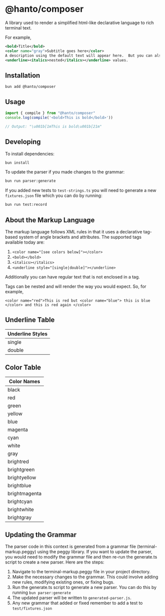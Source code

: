 # @hanto/composer

A library used to render a simplified html-like declarative language to rich terminal text.  

For example,

```xml
<bold>Title</bold>
<color name="gray">Subtitle goes here</color>
A description using the default text will appear here.  But you can also include 
<underline><italics>nested</italics></underline> values.
```

## Installation

``` bun add @hanto/composer ```

## Usage

```typescript
import { compile } from "@hanto/composer"
console.log(compile('<bold>This is bold</bold>'))

// Output: "\u001b[1mThis is bold\u001b[21m"
```

## Developing

To install dependencies:

```bash
bun install
```

To update the parser if you made changes to the grammar:

```bash
bun run parser:generate
```

If you added new tests to `test-strings.ts` you will need to generate a new `fixtures.json` file which you can do by running:

```bash
bun run test:record
```

## About the Markup Language

The markup language follows XML rules in that it uses a declarative tag-based system of angle brackets and attributes.  The supported tags available today are:

1. `<color name="[see colors below]"></color>`
2. `<bold></bold>`
3. `<italics></italics>` 
4. `<underline style="[single|double]"></underline>`

Additionally you can have regular text that is not enclosed in a tag.

Tags can be nested and will render the way you would expect.  So, for example,

```
<color name="red">This is red but <color name="blue"> this is blue </color> and this is red again </color>
```

## Underline Table

| Underline Styles |
|------------------|
| single           |
| double           |

## Color Table

| Color Names    |
|---------------|
| black         |
| red           |
| green         |
| yellow        |
| blue          |
| magenta       |
| cyan          |
| white         |
| gray          |
| brightred     |
| brightgreen   |
| brightyellow  |
| brightblue    |
| brightmagenta |
| brightcyan    |
| brightwhite   |
| brightgray    |

## Updating the Grammar

The parser code in this context is generated from a grammar file (terminal-markup.peggy) using the peggy library. If you want to update the parser, you would need to modify the grammar file and then re-run the generate.ts script to create a new parser. Here are the steps:

1. Navigate to the terminal-markup.peggy file in your project directory.
2. Make the necessary changes to the grammar. This could involve adding new rules, modifying existing ones, or fixing bugs.
3. Run the generate.ts script to generate a new parser. You can do this by running `bun parser:generate`
4. The updated parser will be written to `generated-parser.js`.
5. Any new grammar that added or fixed remember to add a test to `test/fixtures.json`
